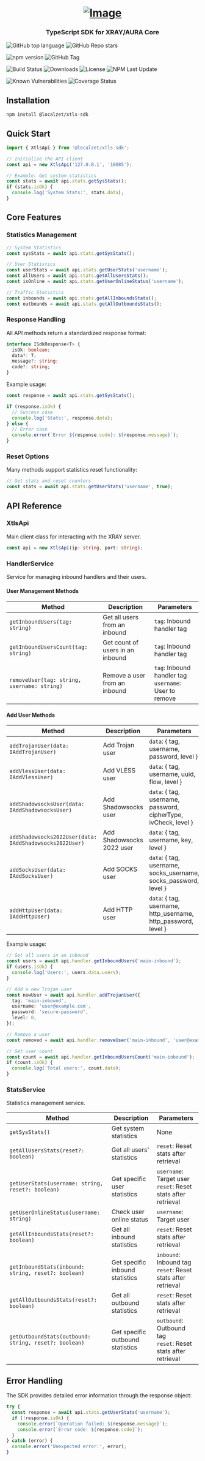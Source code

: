 <h1 align="center"><a href="#"><img src="https://static.zorin.space/assets/media/logos/ZorinProjectsSP.svg" alt="Image"></a></h1>

<h3 align="center">TypeScript SDK for XRAY/AURA Core</h3>

![GitHub top language](https://img.shields.io/github/languages/top/localzet/xtls-sdk)
![GitHub Repo stars](https://img.shields.io/github/stars/localzet/xtls-sdk)

![npm version](https://img.shields.io/npm/v/@localzet/xtls-sdk)
![GitHub Tag](https://img.shields.io/github/v/tag/localzet/xtls-sdk)

![Build Status](https://img.shields.io/github/actions/workflow/status/localzet/xtls-sdk/.github/workflows/deploy-lib.yml)
![Downloads](https://img.shields.io/npm/dt/@localzet/xtls-sdk)
![License](https://img.shields.io/npm/l/@localzet/xtls-sdk)
![NPM Last Update](https://img.shields.io/npm/last-update/%40localzet%2Fxtls-sdk)

![Known Vulnerabilities](https://snyk.io/test/github/localzet/xtls-sdk/badge.svg)
![Coverage Status](https://img.shields.io/codecov/c/github/localzet/xtls-sdk)

## Installation

```bash
npm install @localzet/xtls-sdk
```

## Quick Start

```typescript
import { XtlsApi } from '@localzet/xtls-sdk';

// Initialize the API client
const api = new XtlsApi('127.0.0.1', '10085');

// Example: Get system statistics
const stats = await api.stats.getSysStats();
if (stats.isOk) {
  console.log('System Stats:', stats.data);
}
```

## Core Features

### Statistics Management

```typescript
// System Statistics
const sysStats = await api.stats.getSysStats();

// User Statistics
const userStats = await api.stats.getUserStats('username');
const allUsers = await api.stats.getAllUsersStats();
const isOnline = await api.stats.getUserOnlineStatus('username');

// Traffic Statistics
const inbounds = await api.stats.getAllInboundsStats();
const outbounds = await api.stats.getAllOutboundsStats();
```

### Response Handling

All API methods return a standardized response format:

```typescript
interface ISdkResponse<T> {
  isOk: boolean;
  data?: T;
  message?: string;
  code?: string;
}
```

Example usage:

```typescript
const response = await api.stats.getSysStats();

if (response.isOk) {
  // Success case
  console.log('Stats:', response.data);
} else {
  // Error case
  console.error(`Error ${response.code}: ${response.message}`);
}
```

### Reset Options

Many methods support statistics reset functionality:

```typescript
// Get stats and reset counters
const stats = await api.stats.getUserStats('username', true);
```

## API Reference

### XtlsApi

Main client class for interacting with the XRAY server.

```typescript
const api = new XtlsApi(ip: string, port: string);
```

### HandlerService

Service for managing inbound handlers and their users.

#### User Management Methods

| Method                                      | Description                      | Parameters                                               |
| ------------------------------------------- | -------------------------------- | -------------------------------------------------------- |
| `getInboundUsers(tag: string)`              | Get all users from an inbound    | `tag`: Inbound handler tag                               |
| `getInboundUsersCount(tag: string)`         | Get count of users in an inbound | `tag`: Inbound handler tag                               |
| `removeUser(tag: string, username: string)` | Remove a user from an inbound    | `tag`: Inbound handler tag<br>`username`: User to remove |

#### Add User Methods

| Method                                                  | Description               | Parameters                                                       |
| ------------------------------------------------------- | ------------------------- | ---------------------------------------------------------------- |
| `addTrojanUser(data: IAddTrojanUser)`                   | Add Trojan user           | `data`: { tag, username, password, level }                       |
| `addVlessUser(data: IAddVlessUser)`                     | Add VLESS user            | `data`: { tag, username, uuid, flow, level }                     |
| `addShadowsocksUser(data: IAddShadowsocksUser)`         | Add Shadowsocks user      | `data`: { tag, username, password, cipherType, ivCheck, level }  |
| `addShadowsocks2022User(data: IAddShadowsocks2022User)` | Add Shadowsocks 2022 user | `data`: { tag, username, key, level }                            |
| `addSocksUser(data: IAddSocksUser)`                     | Add SOCKS user            | `data`: { tag, username, socks_username, socks_password, level } |
| `addHttpUser(data: IAddHttpUser)`                       | Add HTTP user             | `data`: { tag, username, http_username, http_password, level }   |

Example usage:

```typescript
// Get all users in an inbound
const users = await api.handler.getInboundUsers('main-inbound');
if (users.isOk) {
  console.log('Users:', users.data.users);
}

// Add a new Trojan user
const newUser = await api.handler.addTrojanUser({
  tag: 'main-inbound',
  username: 'user@example.com',
  password: 'secure-password',
  level: 0,
});

// Remove a user
const removed = await api.handler.removeUser('main-inbound', 'user@example.com');

// Get user count
const count = await api.handler.getInboundUsersCount('main-inbound');
if (count.isOk) {
  console.log('Total users:', count.data);
}
```

### StatsService

Statistics management service.

| Method                                                | Description                      | Parameters                                                       |
| ----------------------------------------------------- | -------------------------------- | ---------------------------------------------------------------- |
| `getSysStats()`                                       | Get system statistics            | None                                                             |
| `getAllUsersStats(reset?: boolean)`                   | Get all users' statistics        | `reset`: Reset stats after retrieval                             |
| `getUserStats(username: string, reset?: boolean)`     | Get specific user statistics     | `username`: Target user<br>`reset`: Reset stats after retrieval  |
| `getUserOnlineStatus(username: string)`               | Check user online status         | `username`: Target user                                          |
| `getAllInboundsStats(reset?: boolean)`                | Get all inbound statistics       | `reset`: Reset stats after retrieval                             |
| `getInboundStats(inbound: string, reset?: boolean)`   | Get specific inbound statistics  | `inbound`: Inbound tag<br>`reset`: Reset stats after retrieval   |
| `getAllOutboundsStats(reset?: boolean)`               | Get all outbound statistics      | `reset`: Reset stats after retrieval                             |
| `getOutboundStats(outbound: string, reset?: boolean)` | Get specific outbound statistics | `outbound`: Outbound tag<br>`reset`: Reset stats after retrieval |

## Error Handling

The SDK provides detailed error information through the response object:

```typescript
try {
  const response = await api.stats.getUserStats('username');
  if (!response.isOk) {
    console.error(`Operation failed: ${response.message}`);
    console.error(`Error code: ${response.code}`);
  }
} catch (error) {
  console.error('Unexpected error:', error);
}
```
